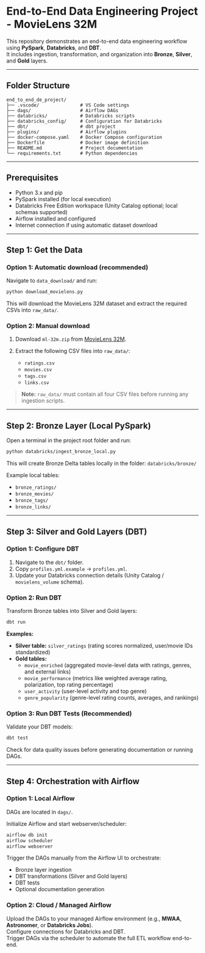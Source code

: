 # End-to-End Data Engineering Project - MovieLens 32M

This repository demonstrates an end-to-end data engineering workflow using **PySpark**, **Databricks**, and **DBT**.  
It includes ingestion, transformation, and organization into **Bronze**, **Silver**, and **Gold** layers.

---

## Folder Structure

```
end_to_end_de_project/
├── .vscode/               # VS Code settings
├── dags/                  # Airflow DAGs
├── databricks/            # Databricks scripts
├── databricks_config/     # Configuration for Databricks
├── dbt/                   # dbt project
├── plugins/               # Airflow plugins
├── docker-compose.yaml    # Docker Compose configuration
├── Dockerfile             # Docker image definition
├── README.md              # Project documentation
└── requirements.txt       # Python dependencies
```

---

## Prerequisites

- Python 3.x and pip  
- PySpark installed (for local execution)  
- Databricks Free Edition workspace (Unity Catalog optional; local schemas supported)  
- Airflow installed and configured  
- Internet connection if using automatic dataset download  

---

## Step 1: Get the Data

### Option 1: Automatic download (recommended)

Navigate to `data_download/` and run:

```bash
python download_movielens.py
```

This will download the MovieLens 32M dataset and extract the required CSVs into `raw_data/`.

### Option 2: Manual download

1. Download `ml-32m.zip` from [MovieLens 32M](https://grouplens.org/datasets/movielens/32m/).  
2. Extract the following CSV files into `raw_data/`:

   - `ratings.csv`
   - `movies.csv`
   - `tags.csv`
   - `links.csv`

> **Note:** `raw_data/` must contain all four CSV files before running any ingestion scripts.

---

## Step 2: Bronze Layer (Local PySpark)

Open a terminal in the project root folder and run:

```bash
python databricks/ingest_bronze_local.py
```

This will create Bronze Delta tables locally in the folder: `databricks/bronze/`  

Example local tables:

- `bronze_ratings/`
- `bronze_movies/`
- `bronze_tags/`
- `bronze_links/`

---

## Step 3: Silver and Gold Layers (DBT)

### Option 1: Configure DBT

1. Navigate to the `dbt/` folder.  
2. Copy `profiles.yml.example` → `profiles.yml`.  
3. Update your Databricks connection details (Unity Catalog / `movielens_volume` schema).  

### Option 2: Run DBT

Transform Bronze tables into Silver and Gold layers:

```bash
dbt run
```

**Examples:**  

- **Silver table:** `silver_ratings` (rating scores normalized, user/movie IDs standardized)  
- **Gold tables:**  
  - `movie_enriched` (aggregated movie-level data with ratings, genres, and external links)  
  - `movie_performance` (metrics like weighted average rating, polarization, top rating percentage)  
  - `user_activity` (user-level activity and top genre)  
  - `genre_popularity` (genre-level rating counts, averages, and rankings)  

### Option 3: Run DBT Tests (Recommended)

Validate your DBT models:

```bash
dbt test
```

Check for data quality issues before generating documentation or running DAGs.

---

## Step 4: Orchestration with Airflow

### Option 1: Local Airflow

DAGs are located in `dags/`.  

Initialize Airflow and start webserver/scheduler:

```bash
airflow db init
airflow scheduler
airflow webserver
```

Trigger the DAGs manually from the Airflow UI to orchestrate:  

- Bronze layer ingestion  
- DBT transformations (Silver and Gold layers)  
- DBT tests  
- Optional documentation generation  

### Option 2: Cloud / Managed Airflow

Upload the DAGs to your managed Airflow environment (e.g., **MWAA**, **Astronomer**, or **Databricks Jobs**).  
Configure connections for Databricks and DBT.  
Trigger DAGs via the scheduler to automate the full ETL workflow end-to-end.  
